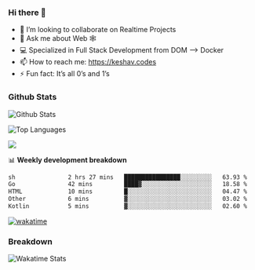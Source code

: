 ### Hi there 👋

- 👯 I’m looking to collaborate on Realtime Projects
- 💬 Ask me about Web 🕸
- 💻 Specialized in Full Stack Development from DOM --> Docker
- 📫 How to reach me: https://keshav.codes
- ⚡ Fun fact: It’s all 0’s and 1’s

### Github Stats
![Github Stats](https://github-readme-stats.vercel.app/api?username=keshavlingala&count_private=true&show_icons=true&theme=radical)

![Top Languages](https://github-readme-stats.vercel.app/api/top-langs/?username=keshavlingala&show_icons=true&theme=radical)

![](https://komarev.com/ghpvc/?username=keshavlingala)

📊 **Weekly development breakdown**

<!--START_SECTION:waka-->

```txt
sh               2 hrs 27 mins   ████████████████░░░░░░░░░   63.93 %
Go               42 mins         ████▓░░░░░░░░░░░░░░░░░░░░   18.58 %
HTML             10 mins         █░░░░░░░░░░░░░░░░░░░░░░░░   04.47 %
Other            6 mins          ▓░░░░░░░░░░░░░░░░░░░░░░░░   03.02 %
Kotlin           5 mins          ▓░░░░░░░░░░░░░░░░░░░░░░░░   02.60 %
```

<!--END_SECTION:waka-->


[![wakatime](https://wakatime.com/badge/user/62bfdbc7-082c-40a7-b4bd-f9280d51aeed.svg)](https://wakatime.com/@62bfdbc7-082c-40a7-b4bd-f9280d51aeed)


### Breakdown

![Wakatime Stats](https://github-readme-stats.vercel.app/api/wakatime?username=keshavlingala)
